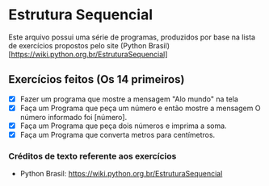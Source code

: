# Estrutura Sequencial

Este arquivo possui uma série de programas, produzidos por base na lista de exercícios propostos
pelo site (Python Brasil) [https://wiki.python.org.br/EstruturaSequencial]

## Exercícios feitos (Os 14 primeiros)

- [X] Fazer um programa que mostre a mensagem "Alo mundo" na tela
- [X] Faça um Programa que peça um número e então mostre a mensagem O número informado foi [número].
- [X] Faça um Programa que peça dois números e imprima a soma.
- [X] Faça um Programa que converta metros para centímetros. 

### Créditos de texto referente aos exercícios

- Python Brasil: https://wiki.python.org.br/EstruturaSequencial

